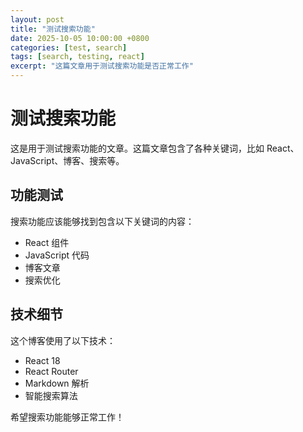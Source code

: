 ```yaml
---
layout: post
title: "测试搜索功能"
date: 2025-10-05 10:00:00 +0800
categories: [test, search]
tags: [search, testing, react]
excerpt: "这篇文章用于测试搜索功能是否正常工作"
---
```


# 测试搜索功能

这是用于测试搜索功能的文章。这篇文章包含了各种关键词，比如 React、JavaScript、博客、搜索等。

## 功能测试

搜索功能应该能够找到包含以下关键词的内容：
- React 组件
- JavaScript 代码
- 博客文章
- 搜索优化

## 技术细节

这个博客使用了以下技术：
- React 18
- React Router
- Markdown 解析
- 智能搜索算法

希望搜索功能能够正常工作！